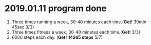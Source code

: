 # 2019.01.11 program done


 
1. Three times running a week, 30-40 minutes each time.(**Get!** 39min 45sec 3/3)
2. Three times fitness a week, 30-40 minutes each time.(**Get!** 3/3)
3. 6000 steps each day. (**Get!** **14265 steps** 5/7)
